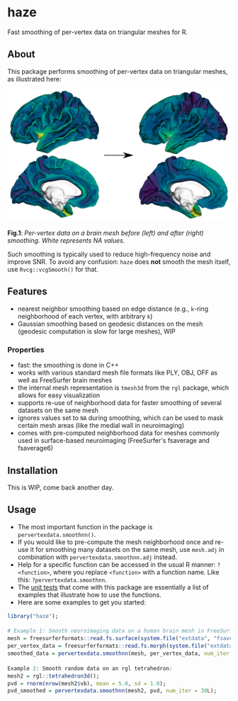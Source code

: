 # haze
Fast smoothing of per-vertex data on triangular meshes for R.


## About

This package performs smoothing of per-vertex data on triangular meshes, as illustrated here:

![Vis](./web/smoothr.jpg?raw=true "Per-vertex data on a brain mesh before (left) and after (right) smoothing.")

**Fig.1**: *Per-vertex data on a brain mesh before (left) and after (right) smoothing. White represents NA values.*

Such smoothing is typically used to reduce high-frequency noise and improve SNR. To avoid any confusion: `haze` does **not** smooth the mesh itself, use `Rvcg::vcgSmooth()` for that.


## Features

* nearest neighbor smoothing based on edge distance (e.g., `k`-ring neighborhood of each vertex, with arbitrary `k`)
* Gaussian smoothing based on geodesic distances on the mesh (geodesic computation is slow for large meshes), WIP

### Properties

* fast: the smoothing is done in C++
* works with various standard mesh file formats like PLY, OBJ, OFF as well as FreeSurfer brain meshes
* the internal mesh representation is `tmesh3d` from the `rgl` package, which allows for easy visualization
* supports re-use of neighborhood data for faster smoothing of several datasets on the same mesh
* ignores values set to `NA` during smoothing, which can be used to mask certain mesh areas (like the medial wall in neuroimaging)
* comes with pre-computed neighborhood data for meshes commonly used in surface-based neuroimaging (FreeSurfer's fsaverage and fsaverage6)

## Installation

This is WIP, come back another day.

## Usage

* The most important function in the package is `pervertexdata.smoothnn()`. 
* If you would like to pre-compute the mesh neighborhood once and re-use it for smoothing many datasets on the same mesh, use `mesh.adj` in combination with `pervertexdata.smoothnn.adj` instead.
* Help for a specific function can be accessed in the usual R manner: `?<function>`, where you replace `<function>` with a function name. Like this: `?pervertexdata.smoothnn`.
* The [unit tests](./tests/testthat/) that come with this package are essentially a list of examples that illustrate how to use the functions.
* Here are some examples to get you started:

```r
library("haze");

# Example 1: Smooth neuroimaging data on a human brain mesh in FreeSurfer format (see Fig.1 above):
mesh = freesurferformats::read.fs.surface(system.file("extdata", "fsaverage_mesh_lh_white", package = "smoothr", mustWork = TRUE));
per_vertex_data = freesurferformats::read.fs.morph(system.file("extdata", "fsaverage_lh_thickness", package = "smoothr", mustWork = TRUE));
smoothed_data = pervertexdata.smoothnn(mesh, per_vertex_data, num_iter = 300L, k = 2);

Example 2: Smooth random data on an rgl tetrahedron:
mesh2 = rgl::tetrahedron3d();
pvd = rnorm(nrow(mesh2$vb), mean = 5.0, sd = 1.0);
pvd_smoothed = pervertexdata.smoothnn(mesh2, pvd, num_iter = 30L);
```
